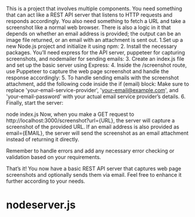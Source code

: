 This is a project that involves multiple components. You need something that can act like a REST API server that listens to HTTP requests and responds accordingly. You also need something to fetch a URL and take a screenshot like a normal web browser. There is also a logic in it that depends on whether an email address is provided; the output can be an image file returned, or an email with an attachment is sent out.
1.Set up a new Node.js project and initialize it using npm:
2. Install the necessary packages. You’ll need express for the API server, puppeteer for capturing screenshots, and nodemailer for sending emails:
3. Create an index.js file and set up the basic server using Express:
4. Inside the /screenshot route, use Puppeteer to capture the web page screenshot and handle the response accordingly:
5. To handle sending emails with the screenshot attachment, add the following code inside the if (email) block:
Make sure to replace 'your-email-service-provider', 'your-email@example.com', and 'your-email-password' with your actual email service provider’s details.
6. Finally, start the server:

node index.js
Now, when you make a GET request to http://localhost:3000/screenshot?url={URL}, the server will capture a screenshot of the provided URL. If an email address is also provided as email={EMAIL}, the server will send the screenshot as an email attachment instead of returning it directly.

Remember to handle errors and add any necessary error checking or validation based on your requirements.

That’s it! You now have a basic REST API server that captures web page screenshots and optionally sends them via email. Feel free to enhance it further according to your needs.
# nodeserver.js
